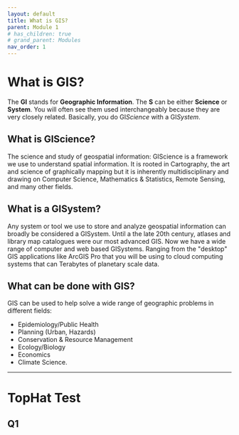 ```yaml
---
layout: default
title: What is GIS?
parent: Module 1
# has_children: true
# grand_parent: Modules
nav_order: 1
---
```



# What is GIS?

The **GI** stands for **Geographic Information**.  The **S** can be either **Science** or **System**.  You will often see them used interchangeably because they are very closely related.  Basically, you do GI*Science* with a GI*System*.

## What is GIScience?

The science and study of geospatial information: GIScience is a framework we use to understand spatial information.  It is rooted in Cartography, the art and science of graphically mapping but it is inherently multidisciplinary and drawing on Computer Science, Mathematics & Statistics, Remote Sensing, and many other fields.

## What is a GISystem?

Any system or tool we use to store and analyze geospatial information can broadly be considered a GISystem.  Until a the late 20th century, atlases and library map catalogues were our most advanced GIS.  Now we have a wide range of computer and web based GISystems.  Ranging from the "desktop" GIS applications like ArcGIS Pro that you will be using to cloud computing systems that can Terabytes of planetary scale data.

## What can be done with GIS?

GIS can be used to help solve a wide range of geographic problems in different fields: 

* Epidemiology/Public Health
* Planning (Urban, Hazards)
* Conservation & Resource Management
* Ecology/Biology
* Economics
* Climate Science.

---

# TopHat Test

## Q1




